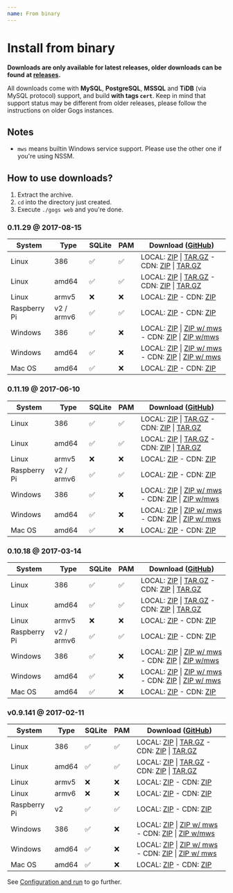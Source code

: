 ```yaml
---
name: From binary
---
```


# Install from binary

**Downloads are only available for latest releases, older downloads can be found at [releases](https://github.com/gogits/gogs/releases).**

All downloads come with **MySQL**, **PostgreSQL**, **MSSQL** and **TiDB** (via MySQL protocol) support, and build **with tags `cert`**. Keep in mind that support status may be different from older releases, please follow the instructions on older Gogs instances.

## Notes

- `mws` means builtin Windows service support. Please use the other one if you're using NSSM.

## How to use downloads?

1. Extract the archive.
2. `cd` into the directory just created.
3. Execute `./gogs web` and you're done.

### 0.11.29 @ 2017-08-15

|System|Type|SQLite|PAM|Download ([GitHub](https://github.com/gogits/gogs/releases/tag/v0.11.29))|
|------|----|------|---|--------|
|Linux|386|✅|✅|LOCAL: [ZIP](https://dl.gogs.io/0.11.29/linux_386.zip) \| [TAR.GZ](https://dl.gogs.io/0.11.29/linux_386.tar.gz) - CDN: [ZIP](https://cdn.gogs.io/0.11.29/linux_386.zip) \| [TAR.GZ](https://cdn.gogs.io/0.11.29/linux_386.tar.gz)|
|Linux|amd64|✅|✅|LOCAL: [ZIP](https://dl.gogs.io/0.11.29/linux_amd64.zip) \| [TAR.GZ](https://dl.gogs.io/0.11.29/linux_amd64.tar.gz) - CDN: [ZIP](https://cdn.gogs.io/0.11.29/linux_amd64.zip) \| [TAR.GZ](https://cdn.gogs.io/0.11.29/linux_amd64.tar.gz)|
|Linux|armv5|❌|❌|LOCAL: [ZIP](https://dl.gogs.io/0.11.29/linux_armv5.zip) - CDN: [ZIP](https://cdn.gogs.io/0.11.29/linux_armv5.zip)|
|Raspberry Pi|v2 / armv6|✅|✅|LOCAL: [ZIP](https://dl.gogs.io/0.11.29/raspi2_armv6.zip) - CDN: [ZIP](https://cdn.gogs.io/0.11.29/raspi2_armv6.zip)|
|Windows|386|✅|❌|LOCAL: [ZIP](https://dl.gogs.io/0.11.29/windows_386.zip) \| [ZIP w/ mws](https://dl.gogs.io/0.11.29/windows_386_mws.zip) - CDN: [ZIP](https://cdn.gogs.io/0.11.29/windows_386.zip) \| [ZIP w/mws](https://cdn.gogs.io/0.11.29/windows_386_mws.zip)|
|Windows|amd64|✅|❌|LOCAL: [ZIP](https://dl.gogs.io/0.11.29/windows_amd64.zip) \| [ZIP w/ mws](https://dl.gogs.io/0.11.29/windows_amd64_mws.zip) - CDN: [ZIP](https://cdn.gogs.io/0.11.29/windows_amd64.zip) \| [ZIP w/ mws](https://cdn.gogs.io/0.11.29/windows_amd64_mws.zip)|
|Mac OS|amd64|✅|❌|LOCAL: [ZIP](https://dl.gogs.io/0.11.29/darwin_amd64.zip) - CDN: [ZIP](https://cdn.gogs.io/0.11.29/darwin_amd64.zip)|

### 0.11.19 @ 2017-06-10

|System|Type|SQLite|PAM|Download ([GitHub](https://github.com/gogits/gogs/releases/tag/v0.11.19))|
|------|----|------|---|--------|
|Linux|386|✅|✅|LOCAL: [ZIP](https://dl.gogs.io/0.11.19/linux_386.zip) \| [TAR.GZ](https://dl.gogs.io/0.11.19/linux_386.tar.gz) - CDN: [ZIP](https://cdn.gogs.io/0.11.19/linux_386.zip) \| [TAR.GZ](https://cdn.gogs.io/0.11.19/linux_386.tar.gz)|
|Linux|amd64|✅|✅|LOCAL: [ZIP](https://dl.gogs.io/0.11.19/linux_amd64.zip) \| [TAR.GZ](https://dl.gogs.io/0.11.19/linux_amd64.tar.gz) - CDN: [ZIP](https://cdn.gogs.io/0.11.19/linux_amd64.zip) \| [TAR.GZ](https://cdn.gogs.io/0.11.19/linux_amd64.tar.gz)|
|Linux|armv5|❌|❌|LOCAL: [ZIP](https://dl.gogs.io/0.11.19/linux_armv5.zip) - CDN: [ZIP](https://cdn.gogs.io/0.11.19/linux_armv5.zip)|
|Raspberry Pi|v2 / armv6|✅|✅|LOCAL: [ZIP](https://dl.gogs.io/0.11.19/raspi2_armv6.zip) - CDN: [ZIP](https://cdn.gogs.io/0.11.19/raspi2_armv6.zip)|
|Windows|386|✅|❌|LOCAL: [ZIP](https://dl.gogs.io/0.11.19/windows_386.zip) \| [ZIP w/ mws](https://dl.gogs.io/0.11.19/windows_386_mws.zip) - CDN: [ZIP](https://cdn.gogs.io/0.11.19/windows_386.zip) \| [ZIP w/mws](https://cdn.gogs.io/0.11.19/windows_386_mws.zip)|
|Windows|amd64|✅|❌|LOCAL: [ZIP](https://dl.gogs.io/0.11.19/windows_amd64.zip) \| [ZIP w/ mws](https://dl.gogs.io/0.11.19/windows_amd64_mws.zip) - CDN: [ZIP](https://cdn.gogs.io/0.11.19/windows_amd64.zip) \| [ZIP w/ mws](https://cdn.gogs.io/0.11.19/windows_amd64_mws.zip)|
|Mac OS|amd64|✅|❌|LOCAL: [ZIP](https://dl.gogs.io/0.11.19/darwin_amd64.zip) - CDN: [ZIP](https://cdn.gogs.io/0.11.19/darwin_amd64.zip)|

### 0.10.18 @ 2017-03-14

|System|Type|SQLite|PAM|Download ([GitHub](https://github.com/gogits/gogs/releases/tag/v0.10.18))|
|------|----|------|---|--------|
|Linux|386|✅|✅|LOCAL: [ZIP](https://dl.gogs.io/0.10.18/linux_386.zip) \| [TAR.GZ](https://dl.gogs.io/0.10.18/linux_386.tar.gz) - CDN: [ZIP](https://cdn.gogs.io/0.10.18/linux_386.zip) \| [TAR.GZ](https://cdn.gogs.io/0.10.18/linux_386.tar.gz)|
|Linux|amd64|✅|✅|LOCAL: [ZIP](https://dl.gogs.io/0.10.18/linux_amd64.zip) \| [TAR.GZ](https://dl.gogs.io/0.10.18/linux_amd64.tar.gz) - CDN: [ZIP](https://cdn.gogs.io/0.10.18/linux_amd64.zip) \| [TAR.GZ](https://cdn.gogs.io/0.10.18/linux_amd64.tar.gz)|
|Linux|armv5|❌|❌|LOCAL: [ZIP](https://dl.gogs.io/0.10.18/linux_armv5.zip) - CDN: [ZIP](https://cdn.gogs.io/0.10.18/linux_armv5.zip)|
|Raspberry Pi|v2 / armv6|✅|✅|LOCAL: [ZIP](https://dl.gogs.io/0.10.18/raspi2_armv6.zip) - CDN: [ZIP](https://cdn.gogs.io/0.10.18/raspi2_armv6.zip)|
|Windows|386|✅|❌|LOCAL: [ZIP](https://dl.gogs.io/0.10.18/windows_386.zip) \| [ZIP w/ mws](https://dl.gogs.io/0.10.18/windows_386_mws.zip) - CDN: [ZIP](https://cdn.gogs.io/0.10.18/windows_386.zip) \| [ZIP w/mws](https://cdn.gogs.io/0.10.18/windows_386_mws.zip)|
|Windows|amd64|✅|❌|LOCAL: [ZIP](https://dl.gogs.io/0.10.18/windows_amd64.zip) \| [ZIP w/ mws](https://dl.gogs.io/0.10.18/windows_amd64_mws.zip) - CDN: [ZIP](https://cdn.gogs.io/0.10.18/windows_amd64.zip) \| [ZIP w/ mws](https://cdn.gogs.io/0.10.18/windows_amd64_mws.zip)|
|Mac OS|amd64|✅|❌|LOCAL: [ZIP](https://dl.gogs.io/0.10.18/darwin_amd64.zip) - CDN: [ZIP](https://cdn.gogs.io/0.10.18/darwin_amd64.zip)|

### v0.9.141 @ 2017-02-11

|System|Type|SQLite|PAM|Download ([GitHub](https://github.com/gogits/gogs/releases/tag/v0.9.141))|
|------|----|------|---|--------|
|Linux|386|✅|✅|LOCAL: [ZIP](https://dl.gogs.io/gogs_v0.9.141_linux_386.zip) \| [TAR.GZ](https://dl.gogs.io/gogs_v0.9.141_linux_386.tar.gz) - CDN: [ZIP](https://cdn.gogs.io/gogs_v0.9.141_linux_386.zip) \| [TAR.GZ](https://cdn.gogs.io/gogs_v0.9.141_linux_386.tar.gz)|
|Linux|amd64|✅|✅|LOCAL: [ZIP](https://dl.gogs.io/gogs_v0.9.141_linux_amd64.zip) \| [TAR.GZ](https://dl.gogs.io/gogs_v0.9.141_linux_amd64.tar.gz) - CDN: [ZIP](https://cdn.gogs.io/gogs_v0.9.141_linux_amd64.zip) \| [TAR.GZ](https://cdn.gogs.io/gogs_v0.9.141_linux_amd64.tar.gz)|
|Linux|armv5|❌|❌|LOCAL: [ZIP](https://dl.gogs.io/gogs_v0.9.141_linux_armv5.zip) - CDN: [ZIP](https://cdn.gogs.io/gogs_v0.9.141_linux_armv5.zip)|
|Linux|armv6|❌|❌|LOCAL: [ZIP](https://dl.gogs.io/gogs_v0.9.141_linux_armv6.zip) - CDN: [ZIP](https://cdn.gogs.io/gogs_v0.9.141_linux_armv6.zip)|
|Raspberry Pi|v2|✅|✅|LOCAL: [ZIP](https://dl.gogs.io/gogs_v0.9.141_raspi2_armv6.zip) - CDN: [ZIP](https://cdn.gogs.io/gogs_v0.9.141_raspi2_armv6.zip)|
|Windows|386|✅|❌|LOCAL: [ZIP](https://dl.gogs.io/gogs_v0.9.141_windows_386.zip) \| [ZIP w/ mws](https://dl.gogs.io/gogs_v0.9.141_windows_386_mws.zip) - CDN: [ZIP](https://cdn.gogs.io/gogs_v0.9.141_windows_386.zip) \| [ZIP w/mws](https://cdn.gogs.io/gogs_v0.9.141_windows_386_mws.zip)|
|Windows|amd64|✅|❌|LOCAL: [ZIP](https://dl.gogs.io/gogs_v0.9.141_windows_amd64.zip) \| [ZIP w/ mws](https://dl.gogs.io/gogs_v0.9.141_windows_amd64_mws.zip) - CDN: [ZIP](https://cdn.gogs.io/gogs_v0.9.141_windows_amd64.zip) \| [ZIP w/ mws](https://cdn.gogs.io/gogs_v0.9.141_windows_amd64_mws.zip)|
|Mac OS|amd64|✅|❌|LOCAL: [ZIP](https://dl.gogs.io/gogs_v0.9.141_darwin_amd64.zip) - CDN: [ZIP](https://cdn.gogs.io/gogs_v0.9.141_darwin_amd64.zip)|

See [Configuration and run](/docs/installation/configuration_and_run.html) to go further.